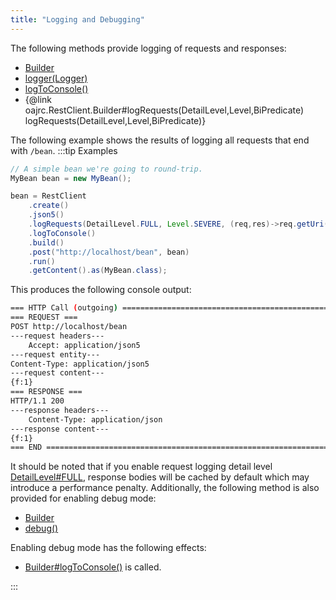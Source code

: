 ```yaml
---
title: "Logging and Debugging"
---
```


The following methods provide logging of requests and responses:
- [Builder](../apidocs/org/apache/juneau/rest/client/RestClient/Builder.html)
- [logger(Logger)](../apidocs/org/apache/juneau/rest/client/RestClient/Builder.html#logger(Logger))
- [logToConsole()](../apidocs/org/apache/juneau/rest/client/RestClient/Builder.html#logToConsole())
- \{@link oajrc.RestClient.Builder#logRequests(DetailLevel,Level,BiPredicate) logRequests(DetailLevel,Level,BiPredicate)\}

The following example shows the results of logging all requests that end with `/bean`.
:::tip Examples


```java
// A simple bean we're going to round-trip.
MyBean bean = new MyBean();

bean = RestClient
    .create()
    .json5()
    .logRequests(DetailLevel.FULL, Level.SEVERE, (req,res)->req.getUri().endsWith("/bean"))
    .logToConsole()
    .build()
    .post("http://localhost/bean", bean)
    .run()
    .getContent().as(MyBean.class);
```


This produces the following console output:

```bash
=== HTTP Call (outgoing) ======================================================
=== REQUEST ===
POST http://localhost/bean
---request headers---
    Accept: application/json5
---request entity---
Content-Type: application/json5
---request content---
{f:1}
=== RESPONSE ===
HTTP/1.1 200
---response headers---
    Content-Type: application/json
---response content---
{f:1}
=== END =======================================================================",
```


It should be noted that if you enable request logging detail level [DetailLevel#FULL](../apidocs/org/apache/juneau/DetailLevel.html#FULL), response bodies will be cached by default which may introduce
a performance penalty.
Additionally, the following method is also provided for enabling debug mode:
- [Builder](../apidocs/org/apache/juneau/rest/client/RestClient/Builder.html)
- [debug()](../apidocs/org/apache/juneau/rest/client/RestClient/Builder.html#debug())

Enabling debug mode has the following effects:
- [Builder#logToConsole()](../apidocs/org/apache/juneau/rest/client/RestClient/Builder.html#logToConsole()) is called.

:::
